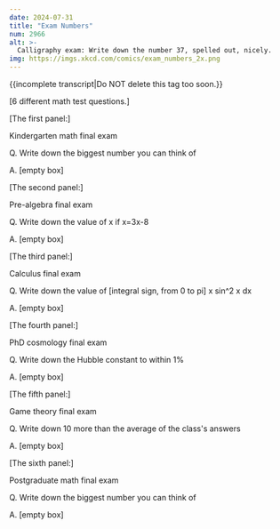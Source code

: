 ```yaml
---
date: 2024-07-31
title: "Exam Numbers"
num: 2966
alt: >-
  Calligraphy exam: Write down the number 37, spelled out, nicely.
img: https://imgs.xkcd.com/comics/exam_numbers_2x.png
---
```

{{incomplete transcript|Do NOT delete this tag too soon.}}

[6 different math test questions.]

[The first panel:]

Kindergarten math final exam

Q. Write down the biggest number you can think of

A. [empty box]

[The second panel:]

Pre-algebra final exam

Q. Write down the value of x if x=3x-8

A. [empty box]

[The third panel:]

Calculus final exam

Q. Write down the value of [integral sign, from 0 to pi] x sin^2 x dx

A. [empty box]

[The fourth panel:]

PhD cosmology final exam

Q. Write down the Hubble constant to within 1%

A. [empty box]

[The fifth panel:]

Game theory final exam

Q. Write down 10 more than the average of the class's answers

A. [empty box]

[The sixth panel:]

Postgraduate math final exam

Q. Write down the biggest number you can think of

A. [empty box]
